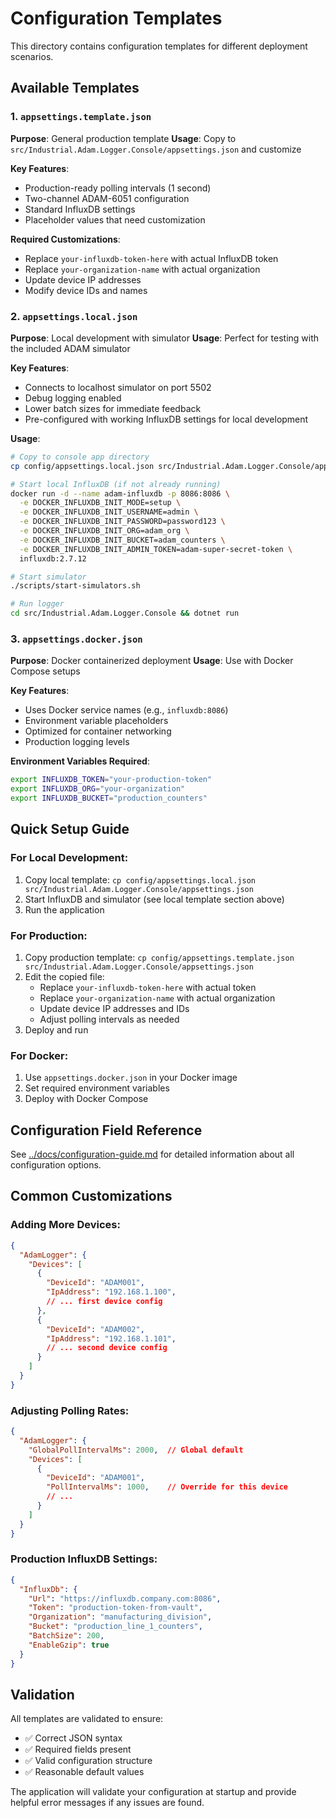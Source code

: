 # Configuration Templates

This directory contains configuration templates for different deployment scenarios.

## Available Templates

### 1. `appsettings.template.json`
**Purpose**: General production template
**Usage**: Copy to `src/Industrial.Adam.Logger.Console/appsettings.json` and customize

**Key Features**:
- Production-ready polling intervals (1 second)
- Two-channel ADAM-6051 configuration
- Standard InfluxDB settings
- Placeholder values that need customization

**Required Customizations**:
- Replace `your-influxdb-token-here` with actual InfluxDB token
- Replace `your-organization-name` with actual organization
- Update device IP addresses
- Modify device IDs and names

### 2. `appsettings.local.json`
**Purpose**: Local development with simulator
**Usage**: Perfect for testing with the included ADAM simulator

**Key Features**:
- Connects to localhost simulator on port 5502
- Debug logging enabled
- Lower batch sizes for immediate feedback
- Pre-configured with working InfluxDB settings for local development

**Usage**:
```bash
# Copy to console app directory
cp config/appsettings.local.json src/Industrial.Adam.Logger.Console/appsettings.json

# Start local InfluxDB (if not already running)
docker run -d --name adam-influxdb -p 8086:8086 \
  -e DOCKER_INFLUXDB_INIT_MODE=setup \
  -e DOCKER_INFLUXDB_INIT_USERNAME=admin \
  -e DOCKER_INFLUXDB_INIT_PASSWORD=password123 \
  -e DOCKER_INFLUXDB_INIT_ORG=adam_org \
  -e DOCKER_INFLUXDB_INIT_BUCKET=adam_counters \
  -e DOCKER_INFLUXDB_INIT_ADMIN_TOKEN=adam-super-secret-token \
  influxdb:2.7.12

# Start simulator
./scripts/start-simulators.sh

# Run logger
cd src/Industrial.Adam.Logger.Console && dotnet run
```

### 3. `appsettings.docker.json`  
**Purpose**: Docker containerized deployment
**Usage**: Use with Docker Compose setups

**Key Features**:
- Uses Docker service names (e.g., `influxdb:8086`)
- Environment variable placeholders
- Optimized for container networking
- Production logging levels

**Environment Variables Required**:
```bash
export INFLUXDB_TOKEN="your-production-token"
export INFLUXDB_ORG="your-organization"
export INFLUXDB_BUCKET="production_counters"
```

## Quick Setup Guide

### For Local Development:
1. Copy local template: `cp config/appsettings.local.json src/Industrial.Adam.Logger.Console/appsettings.json`
2. Start InfluxDB and simulator (see local template section above)
3. Run the application

### For Production:
1. Copy production template: `cp config/appsettings.template.json src/Industrial.Adam.Logger.Console/appsettings.json`
2. Edit the copied file:
   - Replace `your-influxdb-token-here` with actual token
   - Replace `your-organization-name` with actual organization
   - Update device IP addresses and IDs
   - Adjust polling intervals as needed
3. Deploy and run

### For Docker:
1. Use `appsettings.docker.json` in your Docker image
2. Set required environment variables
3. Deploy with Docker Compose

## Configuration Field Reference

See [../docs/configuration-guide.md](../docs/configuration-guide.md) for detailed information about all configuration options.

## Common Customizations

### Adding More Devices:
```json
{
  "AdamLogger": {
    "Devices": [
      {
        "DeviceId": "ADAM001",
        "IpAddress": "192.168.1.100",
        // ... first device config
      },
      {
        "DeviceId": "ADAM002", 
        "IpAddress": "192.168.1.101",
        // ... second device config
      }
    ]
  }
}
```

### Adjusting Polling Rates:
```json
{
  "AdamLogger": {
    "GlobalPollIntervalMs": 2000,  // Global default
    "Devices": [
      {
        "DeviceId": "ADAM001",
        "PollIntervalMs": 1000,    // Override for this device
        // ...
      }
    ]
  }
}
```

### Production InfluxDB Settings:
```json
{
  "InfluxDb": {
    "Url": "https://influxdb.company.com:8086",
    "Token": "production-token-from-vault",
    "Organization": "manufacturing_division",
    "Bucket": "production_line_1_counters",
    "BatchSize": 200,
    "EnableGzip": true
  }
}
```

## Validation

All templates are validated to ensure:
- ✅ Correct JSON syntax
- ✅ Required fields present
- ✅ Valid configuration structure
- ✅ Reasonable default values

The application will validate your configuration at startup and provide helpful error messages if any issues are found.